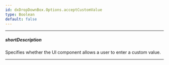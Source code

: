 ```yaml
---
id: dxDropDownBox.Options.acceptCustomValue
type: Boolean
default: false
---
```

---
##### shortDescription
Specifies whether the UI component allows a user to enter a custom value.

---
